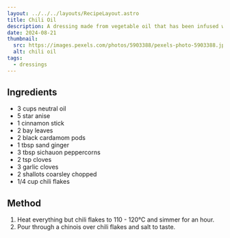 ```yaml
---
layout: ../../../layouts/RecipeLayout.astro
title: Chili Oil
description: A dressing made from vegetable oil that has been infused with chili peppers.
date: 2024-08-21
thumbnail:
  src: https://images.pexels.com/photos/5903388/pexels-photo-5903388.jpeg?auto=compress&cs=tinysrgb&w=1260&h=750&dpr=2
  alt: chili oil
tags:
  - dressings
---
```


## Ingredients

- 3 cups neutral oil
- 5 star anise
- 1 cinnamon stick
- 2 bay leaves
- 2 black cardamom pods
- 1 tbsp sand ginger
- 3 tbsp sichauon peppercorns
- 2 tsp cloves
- 3 garlic cloves
- 2 shallots coarsley chopped
- 1/4 cup chili flakes

## Method

1. Heat everything but chili flakes to 110 - 120&deg;C and simmer for an hour.
2. Pour through a chinois over chili flakes and salt to taste.
